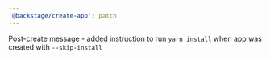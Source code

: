 ```yaml
---
'@backstage/create-app': patch
---
```


Post-create message - added instruction to run `yarn install` when app was created with `--skip-install`
